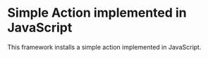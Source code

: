 Simple Action implemented in JavaScript
=======================================

This framework installs a simple action implemented in JavaScript.
